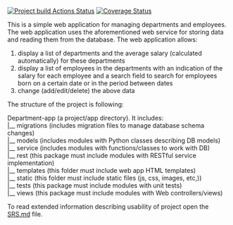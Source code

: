 [![Project build Actions Status](https://github.com/KisKass/EPAM-Python-RD-Lab-Brest/workflows/python-app/badge.svg)](https://github.com/KisKass/EPAM-Python-RD-Lab-Brest/actions)
[![Coverage Status](https://coveralls.io/github/KisKass/EPAM-Python-RD-Lab-Brest/badge.svg?branch=uhalavach&killcache=1)](https://coveralls.io/github/KisKass/EPAM-Python-RD-Lab-Brest?branch=uhalavach)

This is a simple web application for managing departments and employees. The web application uses the aforementioned web service for storing data and reading 
them from the database. The web application allows:

1. display a list of departments and the average salary (calculated automatically) for these departments
2. display a list of employees in the departments with an indication of the salary for each employee and a search field to search for employees born on a certain date or in the period between dates
3. change (add/edit/delete) the above data

The structure of the project is following:

Department-app (a project/app directory). It includes:    
  |__ migrations (includes migration files to manage database schema changes)  
  |__ models (includes modules with Python classes describing DB models)  
  |__ service (includes modules with functions/classes to work with DB)  
  |__ rest (this package must include modules with RESTful service implementation)  
  |__ templates (this folder must include web app HTML templates)  
  |__ static (this folder must include static files (js, css, images, etc,))  
  |__ tests (this package must include modules with unit tests)  
  |__ views (this package must include modules with Web controllers/views)  
  
To read extended information describing usability of project open the [SRS.md](SRS.md) file.
